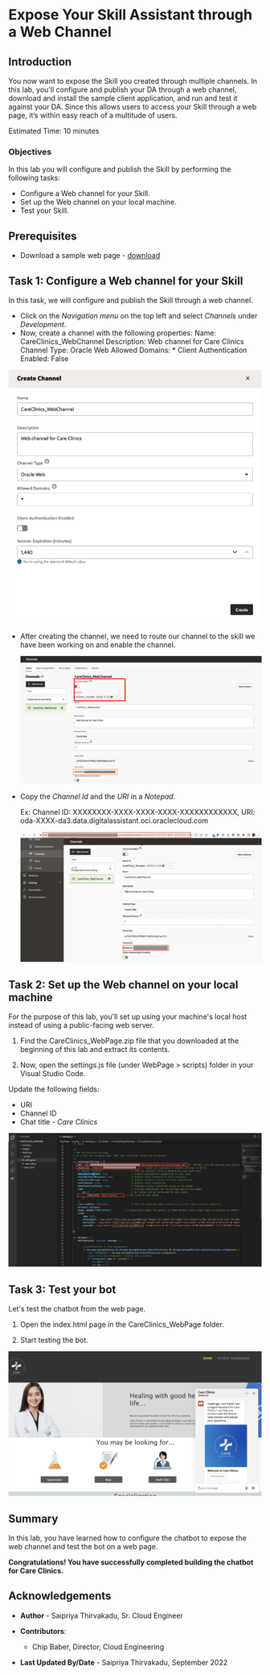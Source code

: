 ﻿# Expose Your Skill Assistant through a Web Channel

## Introduction

You now want to expose the Skill you created through multiple channels. In this lab, you'll configure and publish your DA through a web channel, download and install the sample client application, and run and test it against your DA. Since this allows users to access your Skill through a web page, it’s within easy reach of a multitude of users. 

Estimated Time: 10 minutes

### Objectives

In this lab you will configure and publish the Skill by performing the following tasks: 

- Configure a Web channel for your Skill.
- Set up the Web channel on your local machine.
- Test your Skill.

## Prerequisites

- Download a sample web page - <a href="https://objectstorage.us-ashburn-1.oraclecloud.com/p/Ei1_2QRw4M8tQpk59Qhao2JCvEivSAX8MGB9R6PfHZlqNkpkAcnVg4V3-GyTs1_t/n/c4u04/b/livelabsfiles/o/oci-library/CareClinics_WebPage.zip">download</a> 

## Task 1: Configure a Web channel for your Skill

In this task, we will configure and publish the Skill through a web channel. 

- Click on the *Navigation menu* on the top left and select *Channels* under *Development*. 
- Now, create a channel with the following properties: 
  Name: CareClinics_WebChannel
  Description: Web channel for Care Clinics
  Channel Type: Oracle Web
  Allowed Domains: *
  Client Authentication Enabled: False

 ![Create a Web channel](images/create-web-channel.png " ")

- After creating the channel, we need to route our channel to the skill we have been working on and enable the channel.

  ![Route to a Skill](images/route-to-skill.png " ")

- Copy the *Channel Id* and the *URI* in a *Notepad*. 

  Ex: Channel ID: XXXXXXXX-XXXX-XXXX-XXXX-XXXXXXXXXXXX, URI: oda-XXXX-da3.data.digitalassistant.oci.oraclecloud.com

  ![Copy URI and Channel ID](images/copy-url-and-channel-id.png " ")


## Task 2: Set up the Web channel on your local machine

For the purpose of this lab, you'll set up using your machine's local host instead of using a public-facing web server. 

1. Find the CareClinics_WebPage.zip file that you downloaded at the beginning of this lab and extract its contents.

2. Now, open the settings.js file (under WebPage > scripts) folder in your Visual Studio Code.  

  Update the following fields: 

  - URI
  - Channel ID
  - Chat title - *Care Clinics*

  ![Update the Settings in the Code](images/update-settings.png " ")


## Task 3: Test your bot

Let's test the chatbot from the web page.

1. Open the index.html page in the CareClinics_WebPage folder.

2. Start testing the bot.

 ![Test the bot](images/test-bot.png " ")

## Summary

In this lab, you have learned how to configure the chatbot to expose the web channel and test the bot on a web page. 

**Congratulations! You have successfully completed building the chatbot for Care Clinics.**

## Acknowledgements

* **Author** - Saipriya Thirvakadu, Sr. Cloud Engineer
* **Contributors**:
    * Chip Baber, Director, Cloud Engineering

* **Last Updated By/Date** - Saipriya Thirvakadu, September 2022


